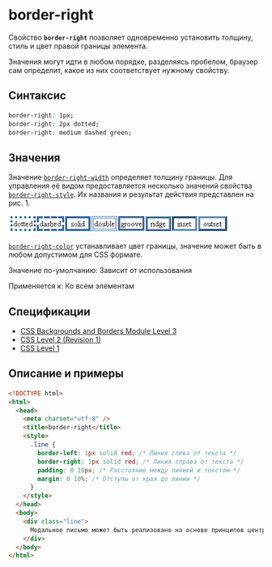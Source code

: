# border-right

Свойство **`border-right`** позволяет одновременно установить толщину, стиль и цвет правой границы элемента.

Значения могут идти в любом порядке, разделяясь пробелом, браузер сам определит, какое из них соответствует нужному свойству.

## Синтаксис

```css
border-right: 1px;
border-right: 2px dotted;
border-right: medium dashed green;
```

## Значения

Значение [`border-right-width`](border-right-width.md) определяет толщину границы. Для управления её видом предоставляется несколько значений свойства [`border-right-style`](border-right-style.md). Их названия и результат действия представлен на рис. 1.

![Рис.1. Стили рамок](border_style_4.png)

[`border-right-color`](border-right-color.md) устанавливает цвет границы, значение может быть в любом допустимом для CSS формате.

Значение по-умолчанию: Зависит от использования

Применяется к: Ко всем элементам

## Спецификации

- [CSS Backgrounds and Borders Module Level 3](http://dev.w3.org/csswg/css3-background/#border-right)
- [CSS Level 2 (Revision 1)](http://www.w3.org/TR/CSS2/box.html#propdef-border-right)
- [CSS Level 1](http://www.w3.org/TR/CSS1/#border-right)

## Описание и примеры

```html
<!DOCTYPE html>
<html>
  <head>
    <meta charset="utf-8" />
    <title>border-right</title>
    <style>
      .line {
        border-left: 1px solid red; /* Линия слева от текста */
        border-right: 1px solid red; /* Линия справа от текста */
        padding: 0 10px; /* Расстояние между линией и текстом */
        margin: 0 10%; /* Отступы от края до линии */
      }
    </style>
  </head>
  <body>
    <div class="line">
      Модальное письмо может быть реализовано на основе принципов центропостоянности и центропеременности, таким образом техника заканчивает звукоряд.
    </div>
  </body>
</html>
```
